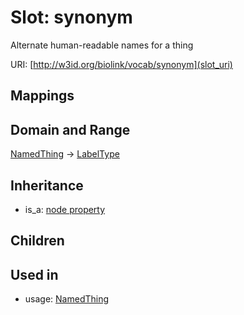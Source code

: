 # Slot: synonym


Alternate human-readable names for a thing

URI: [http://w3id.org/biolink/vocab/synonym](slot_uri)
## Mappings

## Domain and Range

[NamedThing](NamedThing.md) -> [LabelType](LabelType.md)
## Inheritance

 *  is_a: [node property](node_property.md)
## Children

## Used in

 *  usage: [NamedThing](NamedThing.md)

